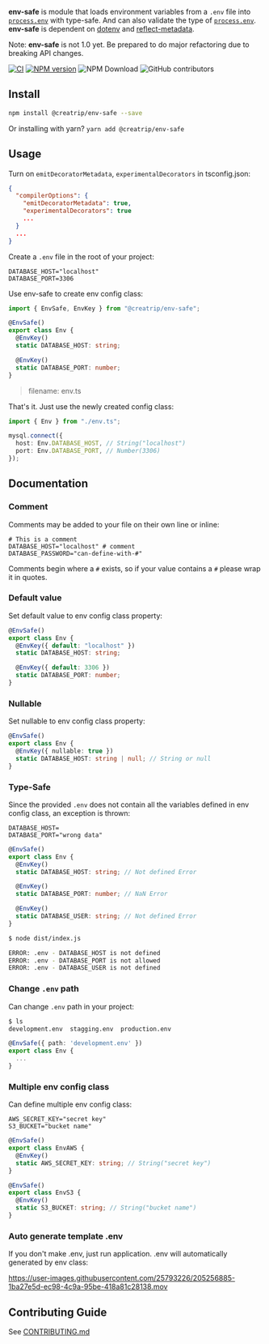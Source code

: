 <!-- Introduce -->

**env-safe** is module that loads environment variables from a `.env` file into [`process.env`](https://nodejs.org/docs/latest/api/process.html#process_process_env) with type-safe. And can also validate the type of [`process.env`](https://nodejs.org/docs/latest/api/process.html#process_process_env). **env-safe** is dependent on [dotenv](https://www.npmjs.com/package/dotenv) and [reflect-metadata](https://www.npmjs.com/package/reflect-metadata).

Note: **env-safe** is not 1.0 yet. Be prepared to do major refactoring due to breaking API changes.

<!-- Badges -->

[![CI](https://github.com/creatrip/env-safe/actions/workflows/ci.yml/badge.svg)](https://github.com/creatrip/env-safe/actions/workflows/ci.yml)
[![NPM version](https://img.shields.io/npm/v/@creatrip/env-safe.svg)](https://www.npmjs.com/package/@creatrip/env-safe)
<img alt="NPM Download" src="https://img.shields.io/npm/dw/@creatrip/env-safe">
<img alt="GitHub contributors" src="https://img.shields.io/github/contributors/creatrip/env-safe">

<!-- Scripts -->

## Install

```sh
npm install @creatrip/env-safe --save
```

Or installing with yarn? `yarn add @creatrip/env-safe`

## Usage

Turn on `emitDecoratorMetadata`, `experimentalDecorators` in tsconfig.json:

```json
{
  "compilerOptions": {
    "emitDecoratorMetadata": true,
    "experimentalDecorators": true
    ...
  }
  ...
}
```

Create a `.env` file in the root of your project:

```dosini
DATABASE_HOST="localhost"
DATABASE_PORT=3306
```

Use env-safe to create env config class:

```typescript
import { EnvSafe, EnvKey } from "@creatrip/env-safe";

@EnvSafe()
export class Env {
  @EnvKey()
  static DATABASE_HOST: string;

  @EnvKey()
  static DATABASE_PORT: number;
}
```

> filename: env.ts

That's it. Just use the newly created config class:

```typescript
import { Env } from "./env.ts";

mysql.connect({
  host: Env.DATABASE_HOST, // String("localhost")
  port: Env.DATABASE_PORT, // Number(3306)
});
```

## Documentation

### Comment

Comments may be added to your file on their own line or inline:

```dosini
# This is a comment
DATABASE_HOST="localhost" # comment
DATABASE_PASSWORD="can-define-with-#"
```

Comments begin where a `#` exists, so if your value contains a `#` please wrap it in quotes.

### Default value

Set default value to env config class property:

```typescript
@EnvSafe()
export class Env {
  @EnvKey({ default: "localhost" })
  static DATABASE_HOST: string;

  @EnvKey({ default: 3306 })
  static DATABASE_PORT: number;
}
```

### Nullable

Set nullable to env config class property:

```typescript
@EnvSafe()
export class Env {
  @EnvKey({ nullable: true })
  static DATABASE_HOST: string | null; // String or null
}
```

### Type-Safe

Since the provided `.env` does not contain all the variables defined in env config class, an exception is thrown:

```dosini
DATABASE_HOST=
DATABASE_PORT="wrong data"
```

```typescript
@EnvSafe()
export class Env {
  @EnvKey()
  static DATABASE_HOST: string; // Not defined Error

  @EnvKey()
  static DATABASE_PORT: number; // NaN Error

  @EnvKey()
  static DATABASE_USER: string; // Not defined Error
}
```

```sh
$ node dist/index.js

ERROR: .env - DATABASE_HOST is not defined
ERROR: .env - DATABASE_PORT is not allowed
ERROR: .env - DATABASE_USER is not defined
```

### Change `.env` path

Can change `.env` path in your project:

```sh
$ ls
development.env  stagging.env  production.env
```

```typescript
@EnvSafe({ path: 'development.env' })
export class Env {
  ...
}
```

### Multiple env config class

Can define multiple env config class:

```dosini
AWS_SECRET_KEY="secret key"
S3_BUCKET="bucket name"
```

```typescript
@EnvSafe()
export class EnvAWS {
  @EnvKey()
  static AWS_SECRET_KEY: string; // String("secret key")
}

@EnvSafe()
export class EnvS3 {
  @EnvKey()
  static S3_BUCKET: string; // String("bucket name")
}
```

### Auto generate template .env

If you don't make .env, just run application. .env will automatically generated by env class:

https://user-images.githubusercontent.com/25793226/205256885-1ba27e5d-ec98-4c9a-95be-418a81c28138.mov

## Contributing Guide

See [CONTRIBUTING.md](https://github.com/creatrip/env-safe/blob/main/CONTRIBUTING.md)
